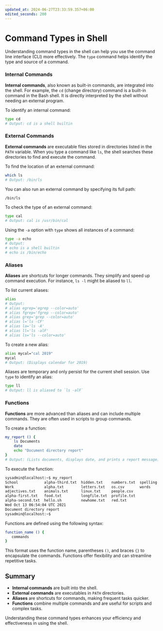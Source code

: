 ```yaml
---
updated_at: 2024-06-27T23:33:59.357+06:00
edited_seconds: 200
---
```

# Command Types in Shell

Understanding command types in the shell can help you use the command line interface (CLI) more effectively. The `type` command helps identify the type and source of a command.

### Internal Commands
**Internal commands**, also known as built-in commands, are integrated into the shell. For example, the `cd` (change directory) command is a built-in command in the Bash shell. It is directly interpreted by the shell without needing an external program.

To identify an internal command:

```bash
type cd
# Output: cd is a shell builtin
```

### External Commands
**External commands** are executable files stored in directories listed in the `PATH` variable. When you type a command like `ls`, the shell searches these directories to find and execute the command.

To find the location of an external command:

```bash
which ls
# Output: /bin/ls
```

You can also run an external command by specifying its full path:

```bash
/bin/ls
```

To check the type of an external command:

```bash
type cal
# Output: cal is /usr/bin/cal
```

Using the `-a` option with `type` shows all instances of a command:

```bash
type -a echo
# Output:
# echo is a shell builtin
# echo is /bin/echo
```

### Aliases
**Aliases** are shortcuts for longer commands. They simplify and speed up command execution. For instance, `ls -l` might be aliased to `ll`.

To list current aliases:

```bash
alias
# Output:
# alias egrep='egrep --color=auto'
# alias fgrep='fgrep --color=auto'
# alias grep='grep --color=auto'
# alias l='ls -CF'
# alias la='ls -A'
# alias ll='ls -alF'
# alias ls='ls --color=auto'
```

To create a new alias:

```bash
alias mycal="cal 2019"
mycal
# Output: (Displays calendar for 2019)
```

Aliases are temporary and only persist for the current shell session. Use `type` to identify an alias:

```bash
type ll
# Output: ll is aliased to `ls -alF`
```

### Functions
**Functions** are more advanced than aliases and can include multiple commands. They are often used in scripts to group commands.

To create a function:

```bash
my_report () {
    ls Documents
    date
    echo "Document directory report"
}
# Output: (Lists documents, displays date, and prints a report message)
```

To execute the function:

```bash
sysadmin@localhost:~$ my_report                                              
School            alpha-third.txt  hidden.txt    numbers.txt  spelling.txt   
Work              alpha.txt        letters.txt   os.csv       words          
adjectives.txt    animals.txt      linux.txt     people.csv                  
alpha-first.txt   food.txt         longfile.txt  profile.txt                 
alpha-second.txt  hello.sh         newhome.txt   red.txt                     
Wed Oct 13 06:54:04 UTC 2021                                                 
Document directory report                                                    
sysadmin@localhost:~$
```

Functions are defined using the following syntax:

```bash
function_name () {
   commands
}
```

This format uses the function name, parentheses `()`, and braces `{}` to encapsulate the commands. Functions offer flexibility and can streamline repetitive tasks.

## Summary
- **Internal commands** are built into the shell.
- **External commands** are executables in `PATH` directories.
- **Aliases** are shortcuts for commands, making frequent tasks quicker.
- **Functions** combine multiple commands and are useful for scripts and complex tasks.

Understanding these command types enhances your efficiency and effectiveness in using the shell.